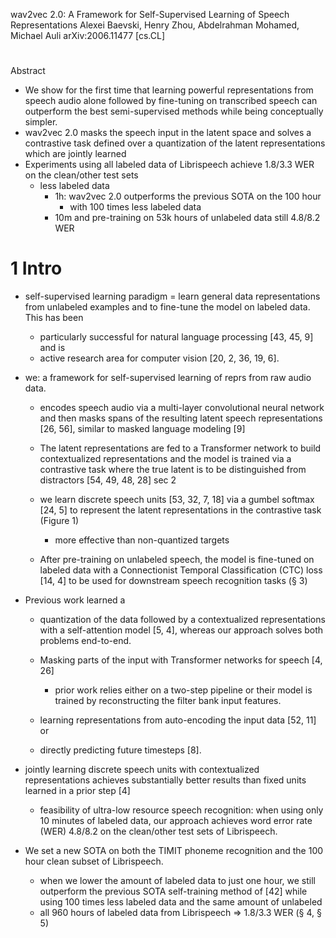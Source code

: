 wav2vec 2.0: 
A Framework for Self-Supervised Learning of Speech Representations
Alexei Baevski, Henry Zhou, Abdelrahman Mohamed, Michael Auli
arXiv:2006.11477 [cs.CL]

# 
Abstract

* We show for the first time that 
  learning powerful representations from speech audio alone 
  followed by fine-tuning on transcribed speech can 
  outperform the best semi-supervised methods while being conceptually simpler.
* wav2vec 2.0 masks the speech input in the latent space and solves a
  contrastive task defined over a quantization of the latent representations
  which are jointly learned
* Experiments using all labeled data of Librispeech achieve 1.8/3.3 WER on the
  clean/other test sets
  * less labeled data 
    * 1h: wav2vec 2.0 outperforms the previous SOTA on the 100 hour
      * with 100 times less labeled data
    * 10m and pre-training on 53k hours of unlabeled data still 4.8/8.2 WER

# 1 Intro

* self-supervised learning paradigm = learn general data representations from
  unlabeled examples and to fine-tune the model on labeled data.  This has been
  * particularly successful for natural language processing [43, 45, 9] and is
  * active research area for computer vision [20, 2, 36, 19, 6].

* we: a framework for self-supervised learning of reprs from raw audio data.
  * encodes speech audio via a multi-layer convolutional neural network and
    then masks spans of the resulting latent speech representations [26, 56],
    similar to masked language modeling [9]
  * The latent representations are fed to a Transformer network to build
    contextualized representations and the model is 
    trained via a contrastive task where 
    the true latent is to be distinguished from distractors [54, 49, 48, 28]
    sec 2

  * we learn discrete speech units [53, 32, 7, 18] via a gumbel softmax [24, 5]
    to represent the latent representations in the contrastive task (Figure 1)
    * more effective than non-quantized targets
  * After pre-training on unlabeled speech, the model is 
    fine-tuned on labeled data with a Connectionist Temporal Classification
    (CTC) loss [14, 4] to be used for downstream speech recognition tasks (§ 3)

* Previous work learned a 
  * quantization of the data followed by a contextualized representations with
    a self-attention model [5, 4], whereas our approach solves both problems
    end-to-end. 
  * Masking parts of the input with Transformer networks for speech [4, 26]
    * prior work relies either on a two-step pipeline or 
      their model is trained by reconstructing the filter bank input features.

  * learning representations from auto-encoding the input data [52, 11] or
  * directly predicting future timesteps [8].

* jointly learning discrete speech units with contextualized representations
  achieves substantially better results than fixed units learned in a prior
  step [4]
  * feasibility of ultra-low resource speech recognition: when using only 10
    minutes of labeled data, our approach achieves word error rate (WER)
    4.8/8.2 on the clean/other test sets of Librispeech.

* We set a new SOTA on both the
  TIMIT phoneme recognition and the 100 hour clean subset of Librispeech.
  * when we lower the amount of labeled data to just one hour, we still
    outperform the previous SOTA self-training method of [42] 
    while using 100 times less labeled data and the same amount of unlabeled
  * all 960 hours of labeled data from Librispeech => 1.8/3.3 WER (§ 4, § 5)
